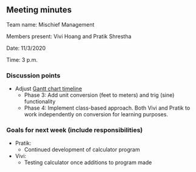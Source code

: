 ## Meeting minutes

Team name: Mischief Management

Members present: Vivi Hoang and Pratik Shrestha

Date: 11/3/2020

Time: 3 p.m.

### Discussion points 

* Adjust [Gantt chart timeline](https://docs.google.com/spreadsheets/d/1fueWszEguuGhWwA7LTNIGlknG-qABH2ABIWLH1lTMMg/edit?usp=sharing)
  * Phase 3: Add unit conversion (feet to meters) and trig (sine) functionality
  * Phase 4: Implement class-based approach. Both Vivi and Pratik to work independently on conversion for learning purposes.

### Goals for next week (include responsibilities)

* Pratik:
  * Continued development of calculator program
* Vivi:
  * Testing calculator once additions to program made
